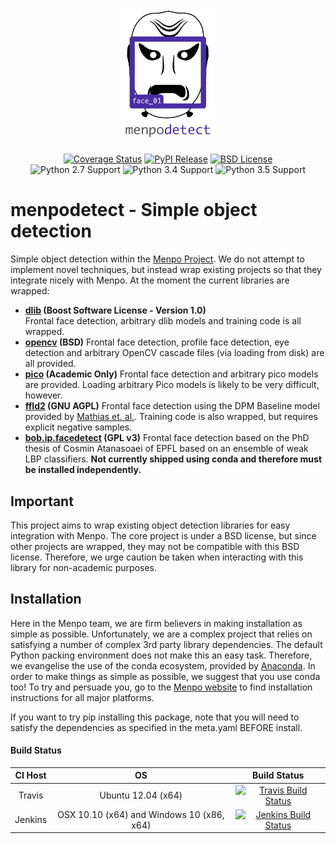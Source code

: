
<p align="center">
  <img src="menpodetect-logo.png" alt="menpodetect" width="30%"></center>
  <br><br>
  <a href="https://coveralls.io/r/menpo/menpodetect"><img src="http://img.shields.io/coveralls/menpo/menpodetect.svg?style=flat" alt="Coverage Status"/></a>
  <a href="https://pypi.python.org/pypi/menpodetect"><img src="http://img.shields.io/pypi/v/menpodetect.svg?style=flat" alt="PyPI Release"/></a>
  <a href="https://github.com/menpo/menpodetect/blob/master/LICENSE.txt"><img src="http://img.shields.io/badge/License-BSD-green.svg" alt="BSD License"/></a>
  <br>
  <img src="https://img.shields.io/badge/Python-2.7-green.svg" alt="Python 2.7 Support"/>
  <img src="https://img.shields.io/badge/Python-3.4-green.svg" alt="Python 3.4 Support"/>
  <img src="https://img.shields.io/badge/Python-3.5-green.svg" alt="Python 3.5 Support"/>
</p>


menpodetect - Simple object detection
=====================================
Simple object detection within the [Menpo Project](http://www.menpo.org/). We do not attempt
to implement novel techniques, but instead wrap existing projects so that they
integrate nicely with Menpo. At the moment the current libraries are wrapped:

  - **[dlib](http://dlib.net/) (Boost Software License - Version 1.0)**  
    Frontal face detection, arbitrary dlib models and training code is all
    wrapped.
  - **[opencv](http://opencv.org/) (BSD)**
    Frontal face detection, profile face detection, eye detection and arbitrary
    OpenCV cascade files (via loading from disk) are all provided.
  - **[pico](https://github.com/nenadmarkus/pico) (Academic Only)**
    Frontal face detection and arbitrary pico models are provided. Loading
    arbitrary Pico models is likely to be very difficult, however.
  - **[ffld2](http://charles.dubout.ch/en/index.html) (GNU AGPL)**
    Frontal face detection using the DPM Baseline model provided by
    [Mathias et. al.](http://markusmathias.bitbucket.org/2014_eccv_face_detection/).
    Training code is also wrapped, but requires explicit negative samples.
  - **[bob.ip.facedetect](https://pythonhosted.org/bob.ip.facedetect/) (GPL v3)**
    Frontal face detection based on the PhD thesis of Cosmin Atanasoaei of
    EPFL based on an ensemble of weak LBP classifiers. **Not currently shipped
    using conda and therefore must be installed independently.**

Important
---------
This project aims to wrap existing object detection libraries for easy
integration with Menpo. The core project is under a BSD license, but since
other projects are wrapped, they may not be compatible with this BSD license.
Therefore, we urge caution be taken when interacting with this library for
non-academic purposes.

Installation
------------
Here in the Menpo team, we are firm believers in making installation as simple
as possible. Unfortunately, we are a complex project that relies on satisfying
a number of complex 3rd party library dependencies. The default Python packing
environment does not make this an easy task. Therefore, we evangelise the use
of the conda ecosystem, provided by
[Anaconda](https://store.continuum.io/cshop/anaconda/). In order to make things
as simple as possible, we suggest that you use conda too! To try and persuade
you, go to the [Menpo website](http://www.menpo.io/installation/) to find
installation instructions for all major platforms.

If you want to try pip installing this package, note that you will need
to satisfy the dependencies as specified in the meta.yaml BEFORE install.

#### Build Status

|  CI Host |                       OS                  |                      Build Status                     |
|:--------:|:-----------------------------------------:|:-----------------------------------------------------:|
| Travis   | Ubuntu 12.04 (x64)                        | [![Travis Build Status][travis_shield]][travis]       |
| Jenkins  | OSX 10.10 (x64) and Windows 10 (x86, x64) | [![Jenkins Build Status][jenkins_shield]][jenkins]    |


[travis]: https://travis-ci.org/menpo/menpodetect
[travis_shield]: http://img.shields.io/travis/menpo/menpodetect.svg?style=flat
[jenkins]: http://jenkins.menpo.org/view/menpo/job/menpodetect
[jenkins_shield]: http://jenkins.menpo.org/buildStatus/icon?job=menpodetect
